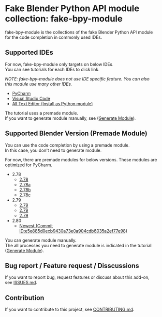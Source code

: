 # Fake Blender Python API module collection: fake-bpy-module

fake-bpy-module is the collections of the fake Blender Python API module for the code completion in commonly used IDEs.


## Supported IDEs

For now, fake-bpy-module only targets on below IDEs.  
You can see tutorials for each IDEs to click link.

*NOTE: fake-bpy-module does not use IDE specific feature. You can also this module use many other IDEs.*

* [PyCharm](docs/setup_pycharm.md)
* [Visual Studio Code](docs/setup_visual_studio_code.md)
* [All Text Editor (Install as Python module)](docs/setup_all_text_editor.md)

The tutorial uses a premade module.  
If you want to generate module manually, see ([Generate Module](docs/generate_module.md)).


## Supported Blender Version (Premade Module)

You can use the code completion by using a premade module.  
In this case, you don't need to generate module.

For now, there are premade modules for below versions.
These modules are optimized for PyCharm.

* 2.78
  * [2.78](https://github.com/nutti/fake-bpy-module/tree/master/premade_modules/2.78/2.78)
  * [2.78a](https://github.com/nutti/fake-bpy-module/tree/master/premade_modules/2.78/2.78a)
  * [2.78b](https://github.com/nutti/fake-bpy-module/tree/master/premade_modules/2.78/2.78b)
  * [2.78c](https://github.com/nutti/fake-bpy-module/tree/master/premade_modules/2.78/2.78c)
* 2.79
  * [2.79](https://github.com/nutti/fake-bpy-module/tree/master/premade_modules/2.79/2.79)
  * [2.79](https://github.com/nutti/fake-bpy-module/tree/master/premade_modules/2.79/2.79a)
  * [2.79](https://github.com/nutti/fake-bpy-module/tree/master/premade_modules/2.79/2.79b)
* 2.80
  * [Newest (Commit ID:e5e885d0ecb9430a73e0a904cdb6035a2ef77e98)](https://github.com/nutti/fake-bpy-module/tree/master/premade_modules/2.80/e5e885d0ecb9430a73e0a904cdb6035a2ef77e98)

You can generate module manually.  
The all processes you need to generate module is indicated in the tutorial ([Generate Module](docs/generate_module.md)).


## Bug report / Feature request / Disscussions

If you want to report bug, request features or discuss about this add-on, see [ISSUES.md](ISSUES.md).


## Contribution

If you want to contribute to this project, see [CONTRIBUTING.md](CONTRIBUTING.md).
